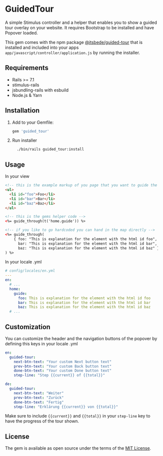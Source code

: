 # GuidedTour

A simple Stimulus controller and a helper that enables you to show a guided tour overlay on your website. It requires Bootstrap to be installed and have Popover loaded.

This gem comes with the npm package [@itsbede/guided-tour](https://www.npmjs.com/package/@itsbede/guided-tour) that is installed and included into your apps `app/javascript/controller/application.js` by running the installer.

## Requirements

- Rails >= 7.1
- stimulus-rails
- jsbundling-rails with esbuild
- Node.js & Yarn

## Installation

1. Add to your Gemfile:
    ```ruby
    gem 'guided_tour'
    ```
2. Run installer
    ```bash
      ./bin/rails guided_tour:install
    ```
   
## Usage
In your view
```html
<!-- this is the example markup of you page that you want to guide the user through -->
<ul>
  <li id="foo">Foo</li>
  <li id="bar">Bar</li>
  <li id="baz">Baz</li>
</ul>

<!-- this is the gems helper code --> 
<%= guide_through(t('home.guide')) %>

<!-- if you like to go hardcoded you can hand in the map directly -->
<%= guide_through(
    { foo: "This is explanation for the element with the html id foo",
      bar: "This is explanation for the element with the html id bar",
      baz: "This is explanation for the element with the html id baz" }
) %>
```

In your locale .yml
```yaml
# config/locales/en.yml
---
en:
  # ...
  home:
    guide:
      foo: This is explanation for the element with the html id foo
      bar: This is explanation for the element with the html id bar
      baz: This is explanation for the element with the html id baz
  # ...
```

## Customization

You can customize the header and the navigation buttons of the popover by defining this keys in your locale .yml

```yaml
en:
  guided-tour:
    next-btn-text: "Your custom Next button text"
    prev-btn-text: "Your custom Back button text"
    done-btn-text: "Your custom Done button text"
    step-line: "Step {{current}} of {{total}}"

de:
  guided-tour:
    next-btn-text: "Weiter"
    prev-btn-text: "Zurück"
    done-btn-text: "Fertig"
    step-line: "Erklärung {{current}} von {{total}}"
```

Make sure to include `{{current}}` and `{{total}}` in your `step-line` key to have the progress of the tour shown.

## License

The gem is available as open source under the terms of the [MIT License](https://opensource.org/licenses/MIT).
